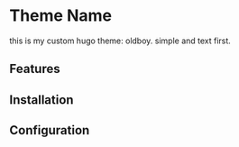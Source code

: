 # Theme Name

this is my custom hugo theme: oldboy. simple and text first.

## Features

## Installation

## Configuration
